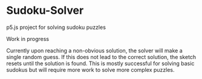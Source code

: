 # Sudoku-Solver
p5.js project for solving sudoku puzzles

Work in progress 

Currently upon reaching a non-obvious solution, the solver will make a single random guess.
If this does not lead to the correct solution, the sketch resets until the solution is found.
This is mostly successful for solving basic sudokus but will require more work to solve more complex puzzles.
